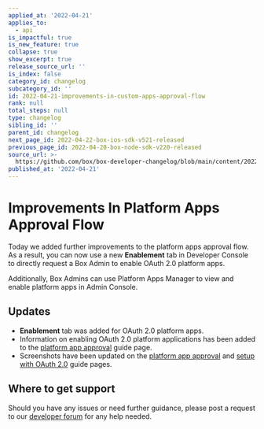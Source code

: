 ```yaml
---
applied_at: '2022-04-21'
applies_to:
  - api
is_impactful: true
is_new_feature: true
collapse: true
show_excerpt: true
release_source_url: ''
is_index: false
category_id: changelog
subcategory_id: ''
id: 2022-04-21-improvements-in-custom-apps-approval-flow
rank: null
total_steps: null
type: changelog
sibling_id: ''
parent_id: changelog
next_page_id: 2022-04-22-box-ios-sdk-v521-released
previous_page_id: 2022-04-20-box-node-sdk-v220-released
source_url: >-
  https://github.com/box/box-developer-changelog/blob/main/content/2022/04-21-improvements-in-custom-apps-approval-flow.md
published_at: '2022-04-21'
---
```

# Improvements In Platform Apps Approval Flow

Today we added further improvements to the platform apps approval flow. As a result, you can now use a new **Enablement** tab in Developer Console to directly request a Box Admin to enable OAuth 2.0 platform apps.

Additionally, Box Admins can use Platform Apps Manager to view and enable platform apps in Admin Console.

## Updates

* **Enablement** tab was added for OAuth 2.0 platform apps.
* Information on enabling OAuth 2.0 platform applications has been added to the [platform app approval][2] guide page.
* Screenshots have been updated on the [platform app approval][2] and [setup with OAuth 2.0][3] guide pages.

## Where to get support

Should you have any issues or need further guidance, please post a request to
our [developer forum][1] for any help needed.

[1]: https://support.box.com/hc/en-us/community/topics/360001932973-Platform-and-Developer-Forum
[2]: g://authorization/platform-app-approval
[3]: g://authentication/oauth2/oauth2-setup